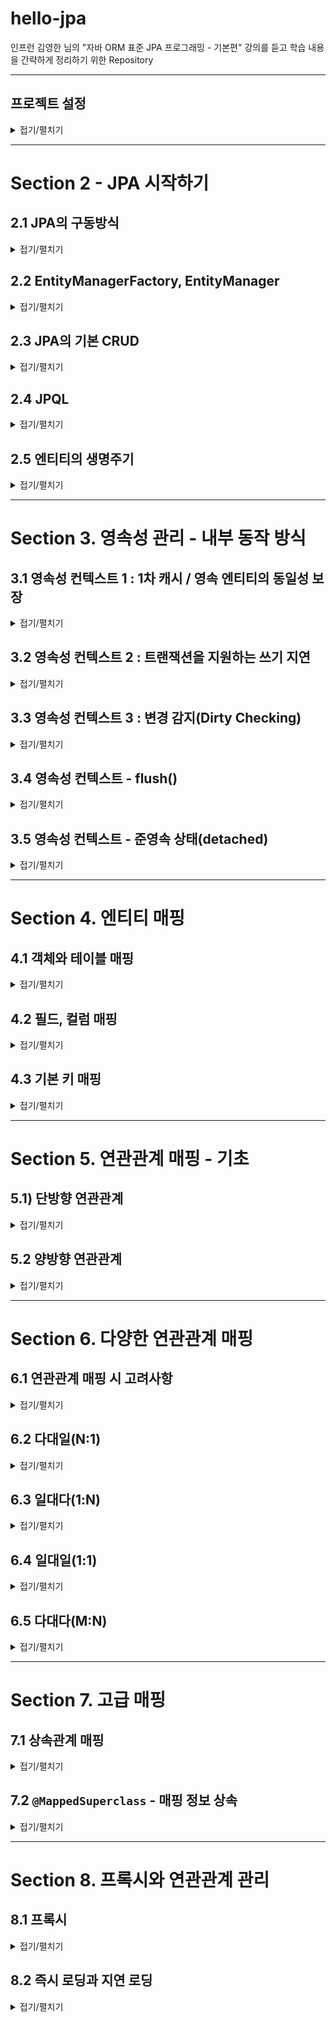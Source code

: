 
# hello-jpa

인프런 김영한 님의 "자바 ORM 표준 JPA 프로그래밍 - 기본편" 강의를 듣고 학습 내용을 간략하게 정리하기 위한 Repository

---

## 프로젝트 설정

<details>
<summary>접기/펼치기</summary>
<div markdown="1">

- java : 11
- 빌드 : Maven
- 의존 라이브러리(`pom.xml`)
  - `com.h2database:1.4.200` : H2 데이터베이스
  - `org.hibernate:hibernate-entitymanager` : 하이버네이트 엔티티 매니저
  - `javax.xml.bind:javaxb-api` : java 11 이상 의존성 추가 해야함.

</div>
</details>

---

# Section 2 - JPA 시작하기

## 2.1 JPA의 구동방식

<details>
<summary>접기/펼치기</summary>
<div markdown="1">

1. 설정정보 조회
   - `META.INF/persistence.xml`에서 Persistence 조회

2. 설정정보 기반 EntityManagerFactory 생성
   - 설정에 등록된 Persistence name 기반으로 EMF를 생성

3. 요청이 들어오고 나갈 때마다, EntityManager를 생성 후 버리기
   - enf.createEntityManger();

</div>
</details>

## 2.2 EntityManagerFactory, EntityManager

<details>
<summary>접기/펼치기</summary>
<div markdown="1">

```java
EntityManagerFactory emf = Persistence.createEntityManagerFactory("hello");

EntityManager em = emf.createEntityManager(); // 엔티티 매니저 생성
EntityTransaction tx = em.getTransaction(); // 트랜잭션 생성
tx.begin(); // 트랜잭션 시작 선언

try {
    //... 작업
    tx.commit(); // 커밋
} catch(Exception e) {
    tx.rollback();
} finally {
    em.close(); // 트랜잭션이 종료되면 EntityManager를 반환해야한다.
}

emf.close(); // 어플리케이션이 종료되기 전에 EntityManagerFactory를 반환
```
- EntityManagerFactory : 어플리케이션에서 DB당 한 개 생성
  - `persistence.xml`에서 지정해준 persistence-unit의 name을 인자로 생성하면 됨
  - 어플리케이션 구동 후 하나만 생성해서, 애플리케이션 전체에서 공유한다.

- EntityManager : 요청이 들어올 때마다 생성, 요청이 종료되면 버리면 됨
  - 여러 스레드가 공유해선 안 된다.

- EntityTransaction : 트랜잭션
  - JPA의 모든 데이터 변경은 트랜잭션 안에서 이루어져야한다.

</div>
</details>

## 2.3 JPA의 기본 CRUD

<details>
<summary>접기/펼치기</summary>
<div markdown="1">


기본적인 CRUD에 관한 메서드를 제공하는데, 데이터 변경은 트랜잭션 안에서 이루어져야한다.

- 등록 : `em.persist(...)`
- 기본키로 단건 조회 : `em.find(클래스, 기본키)
- 삭제 : `em.remove(...)`
- 수정 : `findMember.setName(...)`
  - 트랜잭션 안에서, 데이터 변경이 일어날 경우 commit 직전에 jpa가 변경 쿼리를 날려준다.

</div>
</details>

## 2.4 JPQL

<details>
<summary>접기/펼치기</summary>
<div markdown="1">

```java
em.createQuery("SELECT m from Member as m").getResultList();
```
- JPA는 엔티티 객체 중심 개발.
- 검색 시 테이블이 아닌 엔티티 대상으로 검색.
- 검색 시 모든 DB 데이터를 가져와서 맵핑하여 객체를 생성하고, 필터링하기엔 비용이 너무 크다.
- 필요한 데이터만 DB에서 가져오려면 결국 검색조건이 포함된 SQL을 작성해야함.
- JPA는 SQL을 추상화한 JPQL이라는 객체지향 쿼리언어를 제공함. JPQL을 통해 엔티티 중심의 쿼리를 작성하고, JPA가 각 DBMS별 방언에 맞게 쿼리를 작성하여 날려줌

</div>
</details>

## 2.5 엔티티의 생명주기

<details>
<summary>접기/펼치기</summary>
<div markdown="1">

![EntityLifeCycle.png](img/EntityLifeCycle.png)

- 비영속 : 영속성 컨텍스트와 무관하게 새로운 상태
  - 예> new Member();

- 영속 : 영속성 컨텍스트에 관리되는 상태
  - em.persist(member);

- 준영속 : 영속성 컨텍스트의 관리에서 벗어난 상태
  - em.detach(member);

- 삭제 : 엔티티를 영속성 컨텍스트, DB에서 삭제
  - em.remove()
  
### 엔티티의 생명주기 - 실험
```java
// 비영속
Member member = new Member(); // new (비영속)
member.setId(102L);
member.setName("helloJPA");

// 영속
System.out.println("=== BEFORE ===");
em.persist(member); // 영속(managed)
System.out.println("=== AFTER ===");

// 제거
em.remove(member);
tx.commit();
```
- 객체 생성
- 객체를 persist
  - persist 전, 후에 sout문을 두어, 언제 쿼리가 실행되는지 확인하기
- 객체를 remove

### 엔티티의 생명주기 - 결과

```
=== BEFORE ===
=== AFTER ===
Hibernate: 
    /* insert hellojpa.Member
        */ insert 
        into
            Member
            (name, id) 
        values
            (?, ?)
Hibernate: 
    /* delete hellojpa.Member */ delete 
        from
            Member 
        where
            id=?
```
- before, after 이후 쿼리가 연이어 나감.
- persist는 실제로 저장하는 것이 아니며, 영속성 컨텍스트가 중간에서 어떤 역할을 수행함을 알 수 있다.

</div>
</details>

---

# Section 3. 영속성 관리 - 내부 동작 방식

## 3.1 영속성 컨텍스트 1 : 1차 캐시 / 영속 엔티티의 동일성 보장

<details>
<summary>접기/펼치기</summary>
<div markdown="1">

### 1차 캐시, 영속 엔티티의 동일성 보장

- 영속성 컨텍스트는 엔티티를 1차 캐시에 우선적으로 저장한다.
- key로 id, value로 엔티티를 저장함.
- 객체를 찾아올 때 1차 캐시에서 우선적으로 조회하고 존재하면 쿼리를 날려서 찾아오지 않고 바로 1차캐시에서 가져온다.
- 같은 캐시에서 찾아오므로 같은 영속성 컨텍스트의 동일 트랜잭션에서 관리되는 객체는 동일성(주솟값 같음)을 보장함

### 영속성 컨텍스트 1 - 실험
```java
Member member1 = em.find(Member.class, 101L);
Member member2 = em.find(Member.class, 101L);
System.out.println("member1 == member2 ? : " + (member1 ==member2));
tx.commit();
```
- 동일한 id로 EM을 통해 찾아오기 요청

### 영속성 컨텍스트 1 - 결과
```
Hibernate: 
    select
        member0_.id as id1_0_0_,
        member0_.name as name2_0_0_ 
    from
        Member member0_ 
    where
        member0_.id=?
member1 == member2 ? : true
```
- 실제로 select 쿼리가 날려지는 것은 단 한번
- 1차 캐시에 저장된 동일 객체를 찾아옴.
- 같은 캐싱된 객체를 찾아오므로 동일성이 보장된다.

</div>
</details>

## 3.2 영속성 컨텍스트 2 : 트랜잭션을 지원하는 쓰기 지연

<details>
<summary>접기/펼치기</summary>
<div markdown="1">

### 트랜잭션을 지원하는 쓰기 지연
- `persist` : 영속성 컨텍스트의 1차 캐시에 저장 + 쓰기 지연 SQL 저장소에 쿼리를 저장함 
- tx.commit() -> flush(쿼리 날아감), commit(실제 반영)이 일어나며 실제로 DB에 반영됨
- 이를 활용하여, 대량의 쿼리를 날리는 것을 커밋 직전까지 지연시키고 모아서 처리(배치 처리) 가능.
  - 배치사이즈 조절 : `<property name="hibernate.jdbc.batch_size" value="..."/>`



### 트랜잭션을 지원하는 쓰기 지연 : 실험
```java
            Member member1 = new Member(150L, "A");
            Member member2 = new Member(160L, "B");

            em.persist(member1);
            em.persist(member2);
            System.out.println("=======================================");
            
            tx.commit();
```
- 객체 생성 후 persist
- sout문으로 구분선을 그어줌.
- commit
### 트랜잭션을 지원하는 쓰기 지연 : 실험결과
```
=======================================
Hibernate: 
    /* insert hellojpa.Member
        */ insert 
        into
            Member
            (name, id) 
        values
            (?, ?)
Hibernate: 
    /* insert hellojpa.Member
        */ insert 
        into
            Member
            (name, id) 
        values
            (?, ?)
```
- 실제 실행 시 구분선이 먼저 뜨고 쿼리가 날아감
- commit 이후 실제 쿼리가 날아감을 알 수 있음

</div>
</details>

## 3.3 영속성 컨텍스트 3 : 변경 감지(Dirty Checking)

<details>
<summary>접기/펼치기</summary>
<div markdown="1">

### 변경 감지(Dirty Checking)
0. 스냅샷
   - JPA는 영속성 컨텍스트에 보관할 때, 최초 상태를 1차 캐시에 복사해서 저장함.

1. 트랜잭션 커밋 직전 `flush()` 호출
   - 트랜잭션을 커밋하면 엔티티 매니저 내부에서 먼저 `flush()`가 호출됨
      - 엔티티와 1차 캐시의 스냅샷을 비교하여 변경된 엔티티를 찾는다. 
      - 변경된 엔티티가 있으면 수정/삭제 쿼리를 생성 -> 쓰기지연 SQL 저장소에 보냄
        - 변경 : 스냅샷과 비교하여 변경점을 확인하고, update 쿼리를 생성
        - 삭제 : `em.remove(...)` -> delete 쿼리 생성
   - DB에 쿼리가 날아감

2. commit : 데이터베이스 트랜잭션을 실제 커밋(실제 반영)

### 변경 감지(Dirty Checking) - 실험
```java
Member member = em.find(Member.class, 150L);
member.setName("ZZZZZ");
System.out.println("=======================================");
tx.commit();
```
- DB에서 멤버를 찾아와서 1차 캐시에 가져옴
- setName을 호출하여 값을 변경한다.
- 커밋한다.
### 변경 감지(Dirty Checking) - 결과
```
Hibernate: 
    select
        member0_.id as id1_0_0_,
        member0_.name as name2_0_0_ 
    from
        Member member0_ 
    where
        member0_.id=?
=======================================
Hibernate: 
    /* update
        hellojpa.Member */ update
            Member 
        set
            name=? 
        where
            id=?
```
- 트랜잭션을 커밋하면 스냅샷과 비교하여 엔티티 변경을 감지하고 update 쿼리를 작성하여 날림

</div>
</details>

## 3.4 영속성 컨텍스트 - flush()

<details>
<summary>접기/펼치기</summary>
<div markdown="1">

1. 플러시
   - 영속성 컨텍스트의 변경 내역이 실제 DB에 반영(동기화)

2. 플러시 방법
   - em.flush() : 직접 호출하여 강제로 동기화
   - 트랜잭션 커밋 : 트랜잭션 커밋 직전에 자동으로 호출됨
   - JPQL 쿼리 실행 : 쿼리 실행 직전 플러시 자동 호출

3. 플러시 모드 옵션
   - `em.setFulshMode(...)` : 거의 잘 안 씀. 웬만해선 디폴트값 쓰자.
     - FlushModeType.AUTO : 디폴트(커밋, 쿼리 실행 시 플러시)
     - FlushModeType.COMMIT : 커밋할 때만 플러시 (JPQL 실행시 flush 안 함)

```java
Member member = new Member(202L, "member202");
em.persist(member);
em.flush();
System.out.println("=======================================");
tx.commit();
```
```
Hibernate: 
    /* insert hellojpa.Member
        */ insert 
        into
            Member
            (name, id) 
        values
            (?, ?)
=======================================
```
- 커밋 직전에 쿼리가 날아가야하는데 flush를 강제 호출한 시점에 쿼리가 날아가서 반영됨

</div>
</details>

## 3.5 영속성 컨텍스트 - 준영속 상태(detached)

<details>
<summary>접기/펼치기</summary>
<div markdown="1">

- 영속 상태의 엔티티가, 영속성 컨텍스트에서 분리된 상태
- 영속성 컨텍스트가 제공하는 기능을 사용하지 못 함. (DirtyChecking, ...)
- 준영속 상태로 만드는 방법
  - `em.detach(...)` : 특정 엔티티를 준영속 상태로 전환 
  - `em.clear()` : 영속성 컨텍스트를 완전히 초기화
  - `em.close()` : 영속성 컨텍스트 종료

```java
Member member = em.find(Member.class, 150L);
member.setName("AAAAAA");

em.detach(member); // 영속성 컨텍스트에서 떼어냄.
em.flush();
System.out.println("=======================================");
tx.commit();
```
- find(...) 호출 -> 영속성 컨텍스트에 존재하지 않음 -> DB에서 찾아옴
- member.setName(...) : 찾아온 엔티티의 상태를 변경
- `em.detach(member)` : member을 영속성 컨텍스트의 관리대상에서 제외함
```
Hibernate: 
    select
        member0_.id as id1_0_0_,
        member0_.name as name2_0_0_ 
    from
        Member member0_ 
    where
        member0_.id=?
=======================================
```
- DB에서 엔티티를 찾아오고, 내부 프로퍼티를 변경했음.
- 하지만 detach로 인해 영속성 컨텍스트의 관리대상에서 제외되어 update가 되지 않음

</div>
</details>

---

# Section 4. 엔티티 매핑

## 4.1 객체와 테이블 매핑

<details>
<summary>접기/펼치기</summary>
<div markdown="1">

### @Entity
- 데이터베이스의 테이블과 매핑할 클래스
- name 값을 통해 JPA 내부적으로 사용할 이름을 지정할 수도 있긴한데 사용하지 않는걸 권장
- 기본생성자가 필수적(public, protected)
- 저장 필드에 final 기입 불가
- final, enum, interface, inner 클래스 사용 불가

### @Table

- 주로 엔티티와 매핑할 테이블 이름 지정(생략 시 엔티티 이름을 테이블 이름으로 사용)
- name, catalog, schema, uniqueConstraints
    - name : 매핑 테이블 이름
    - uniqueConstraints : DDL 생성 시 제약 조건

</div>
</details>

## 4.2 필드, 컬럼 매핑

<details>
<summary>접기/펼치기</summary>
<div markdown="1">

1. `@Column` : 객체의 필드를 Column에 맵핑

2. `@Enumerated` : enum을 매핑할 때 사용
   - 주의 : 지정하지 않을 경우 value가 EnumType.ORDINAL로 지정되어버리는데 나중에 enum 변경으로 ordinal이 변경될 경우 매우 위험해진다. **반드시 EnumType.STRING을 쓰자.**

3. `@Temporal` : 날짜, 시간 맵핑에 사용하는데, java 1.8 이후 추가된 LocalDate, LocalTime, LocalDateTime을 사용하면 사용할 필요가 없다.

4. `@Lob` : Large Object
   - CLOB : `VARCHAR`로도 다루기 힘든 긴 문자열을 처리할 때
     - String, char[], java.sql.CLOB
   - BLOB : CLOB이 아닌 모든 LOB
     - byte[], java.sql.BLOB

5. `@Transient` : DB에 매핑하지 않음(주로 임시적으로 사용하고 싶은 필드)
   
6. `@Access` : 엔티티의 프로퍼티에 JPA가 접근하는 방식 결정
   - `AccessType.FIELD` : 필드에 직접 접근. 접근제어자가 private여도 접근할 수 있음.
   - `AccessType.PROPERTY` : getter를 통해 접근
   - 지정하지 않을 경우 `@Id`의 위치를 기준으로 접근방식이 설정됨

</div>
</details>

## 4.3 기본 키 매핑

<details>
<summary>접기/펼치기</summary>
<div markdown="1">

### 4.3.1) 기본키 매핑 어노테이션
- `@Id` : 기본키 지정
- `@GeneratedValue` : 달아주면 DB가 자동으로 생성. 안 달면 수동 Id 지정해야함.

### 4.3.2) 기본키 매핑 방법
- 직접할당 : `@Id`만 사용
- 자동생성 : `@GeneratedValue`
  - 전략 : strategy
    - `GenerateType.AUTO`
    - `GenerateType.IDENTITY`
    - `GenerateType.SEQUENCE` 
    - `GenerateType.TABLE`

### 4.3.3) AUTO 전략
- 기본값. 데이터베이스 방언에 따라 DB 방언에 따라, 자동으로 지정된다.
  - `oracle` : sequence
  - ...

### 4.3.4) IDENTITY 전략 : DB에 위임
```java
Member member = new Member();
member.setUsername("C");

System.out.println("===================================");
em.persist(member);
System.out.println("==================================");

tx.commit();
```
```
===================================
Hibernate: 
    /* insert hellojpa.Member
        */ insert 
        into
            Member
            (id, name) 
        values
            (null, ?)
==================================
```
- 기본키 생성을 DB에 위임.
- MySQL, PostgreSQL, SQL Server, DB2 등에서 사용.
  - 예) MySQL의 AUTO_INCREMENT
- 보통 JPA는 트랜잭션 커밋 시점에, INSERT SQL을 실행한다. 하지만 IDENTITY 전략은 em.persist() 시점에 즉시 INSERT SQL을 실행하고 DB에서 식별자를 조회한다.
  - 엔티티가 영속상태가 되려면 식별자가 반드시 필요한데, IDENTITY 전략은 엔티티를 DB에 저장해야 식별자를 구할 수 있기 때문
- 벌크 INSERT에는 불리 (매 INSERT마다 DB와 통신해야함)

### 4.3.5) SEQUENCE 전략 
- 유일한 값을 순서대로 생성하는 특별한 오브젝트를 사용
- Oracle, PostgreSQL, DB2, H2에서 사용 가능(MySQL은 Sequence기능이 별도로 존재하지 않음)
- `@SequenceGenerator` : id 식별자값을 할당하는 시퀀스 생성기
  - `name` : sequenceGenerator의 이름이 값을 `@GeneratedValue`의 generator 속성에 넣어줘야함.
  - `sequenceName` : 매핑할 데이터베이스 Sequence 이름(실제 DB의 Sequence명을 매핑해야함)
  - `initialValue` : 시퀀스 DDL 생성시에만 사용하는 옵션. 처음 DDL 생성시 처음 시작하는 수를 지정
  - `allocationSize` : 시퀀스 한번 호출에 증가하는 숫자. (기본값 50)
    - 설정한 값만큼 한번에 시퀀스 값을 증가
    - 이 값만큼 메모리에서 식별자를 할당
    - 50을 넘어 51이 되면 시퀀스 값을 100으로 증가시키고 51~100까지 메모리에서 식별자 할당
  - `catalog`, `schema` : 데이터베이스 catalog, schema 이름 

### 4.3.6) TABLE 전략
- 키 생성 전용 테이블을 하나 마 들어서 데이터베이스 시퀀스를 흉내내는 전략
  - 장점 : 모든 DB에 적용 가능
  - 단점 : 성능
    - 값을 조회하면서 SELECT 쿼리를 사용하고, 다음 값으로 증가시키기 위해 update 쿼리를 또 날려야함.
    - SEQUENCE 전략에 비했을 때 DB와 한번 더 통신함.
- `@TableGenerator`
  - `name` : 식별자 생성기 이름
  - `table` : 키 생성 테이블명
  - `pkColumnName` : 시퀀스 칼럼명
  - `valueColumnNa` : 시퀀스 값 칼럼명
  - `pkColumnValue` : 키로 사용할 이름
  - `initialValue` : 초기값, 마지막으로 생성된 값이 기준 (기본값 0)
  - `allocationSize` : 시퀀스 한번 호출에 증가하는 수. (기본값 50)
  - `catalog` : 데이터베이스 catalog, schema 이름
  - `uniqueConstraints` : 유니크 제약 조건을 지정

### 4.3.7) 권장 식별자 전략
- 기본 키 제약조건 : not null, 유일, **변하면 안 된다.**
- 보통 위의 제약조건을 만족하는 자연키는 찾기 매우 힘듬. 대리키(대체키)를 사용하는 것이 좋다.
  - 자연키(Natural Key) : 비즈니스 모델에서 자연스레 나오는 속성으로 기본키를 정함 (회원로그인 아이디 등)
  - 대리키(Surrogate key, 인조키) : 인공적이거나 합성적인 키. MySQL의 AutoIncrement 등으로 자동적으로 생성된 키가 이에 해당.
- 비즈니스 로직에 깊게 얽혀있는 키는 미래에 변경 가능성이 있을 수 있다. 기본키로 사용하지 적절하지 않음.
  - 예) 주민등록번호, 회원 로그인 아이디, ...
- 권장
  - AutoIncrement / Sequence Object
  - UUID
  - 키 생성전략
     
</div>
</details>

---

# Section 5. 연관관계 매핑 - 기초

## 5.1) 단방향 연관관계

<details>
<summary>접기/펼치기</summary>
<div markdown="1">

### 5.1.1) 테이블 중심 객체설계의 문제점
객체를 테이블에 맞추어 데이터 중심으로 모델링하면 협력 관계를 만들 수 없다.
- 테이블 : 외래키를 조인을 사용해서 연관된 테이블을 찾는다.
- 객체 : 참조를 사용해서 연관된 객체를 찾는다.

### 5.1.2) 단방향 연관관계
```java
    @ManyToOne
    @JoinColumn(name = "team_id")
    private Team team;
```
- `@ManyToOne` : 다대일 관계라는 매핑정보.
  - (참고) : 일대다(OneToMany), 일대일(OneToOne) 관계도 존재
- `@JoinColumn`: 외래키 맵핑할 때 사용.
  - name : 매핑할 외래키

</div>
</details>

## 5.2 양방향 연관관계

<details>
<summary>접기/펼치기</summary>
<div markdown="1">

### 5.2.1) 어노테이션
```java
    // Team 엔티티
    @OneToMany(mappedBy = "team")
    private List<Member> members = new ArrayList<>();
```
- `@OneToMany` : 일대다 관계라는 매핑정보
  - `mappedBy` : 반대쪽 매핑의 필드명 지정.
    - 예) (Member 엔티티의 team 필드)
- 컬렉션은 필드에서 초기화

### 5.2.2) 연관관계의 주인
- 두 연관관계 중 하나를 연관관계의 주인으로 설정해야함.
  - 테이블 기준, 외래키는 한 곳에서 관리하고 양방향 참조가 가능.
  - 객체는 양쪽에서 두개의 참조가 존재. 어느 쪽의 변경이 실제 DB에 반영되는지를 정함
- 외래키가 있는 곳을 연관관계의 주인으로 한다.
  - 반대편은 읽기만 가능하고, 외래키를 변경하지 못 함.

### 5.2.3) 양방향 연관관계 - 주의
```java
      Team team = new Team();
            team.setName("TeamA");
            em.persist(team);

            Member member = new Member();
            member.setName("member1");
            member.setTeam(team);
            em.persist(member);

//            em.flush();
//            em.clear();


            Member findMember = em.find(Member.class, member.getId());
            List<Member> members = findMember.getTeam().getMembers(); //  // 1차 캐시에 보관된 team이 찾아짐
            System.out.println("=============================");
            for (Member m : members) {
                System.out.println("m = "+m.getName()); // 하지만 team 입장에서 멤버를 찾아보면 멤버가 없음.
            }
            System.out.println("=============================");
            tx.commit();
```
- 연관관계의 주인에 값을 입력해야 실제 쿼리가 날려질 때 반영됨.
  - 가짜 매핑(주인의 반대편)에서만 연관관계를 설정하면 반영되지 않는다.
```java
    public void changeTeam(Team team) {
        this.team = team;
        team.getMembers().add(this);
        }
```
- 객체지향적 설계를 고려했을 때는(코드 상의 완결성 관점에서) 자바 코드에서 양쪽 다 값을 입력하는게 맞다.
  - 연관관계 편의 메서드를 활용하자. (1 또는 다 어느 한 쪽에 두기)
- 양방향 매핑 시 무한 루프 주의
  - `toString` -> 무한 루프
  - 엔티티를 그대로 JSON으로 넘겨버릴 때 : Controller 단에서 반환할 때는 DTO를 거쳐서 반환하도록 하자.

### 5.2.4) 양방향 연관관계 - 정리
- 단방향 매핑만으로 이미 연관관계 매핑은 완료됨.
  - DB에 반영되는 것은 외래키를 통한 단방향 매핑관계 뿐이다.
  - 양방향 매핑은 실무에서, 실제로 무한루프와 같은 위험요소를 발생시킬 가능성이 존재.
  - 정말 필요한게 아닌 이상 가급적 단방향 설계를 하는 것이 맞다.
- 양방향 매핑은 반대 방향으로 조회 기능이 추가된 것 뿐
- 하지만 JPQL에서 역방향 탐색을 할 일이 많음...
- 단방향 매핑을 잘 하고, 양방향은 필요할 때 추가해도 됨. (테이블에 영향을 주지는 않는다.)

</div>
</details>

---

# Section 6. 다양한 연관관계 매핑

## 6.1 연관관계 매핑 시 고려사항

<details>
<summary>접기/펼치기</summary>
<div markdown="1">

### 6.1.1) 다중성
- 다대일 : `@ManyToOne`
- 일대다 : `@OneToMany`
- 일대일 : `@OneToOne`
- 다대다 : `@ManyToMany`

### 6.1.2) 단방향, 양방향
- 테이블
  - 한쪽에 외래키를 걸어두고 외래 키 하나로 양쪽 조인 가능
  - 방향이라는 개념이 없음.
- 객체
  - 참조용 필드가 있는 쪽으로만 참조 가능
  - 한쪽만 참조하면 단방향
  - 양쪽이 서로 참조하면 양방향

### 6.1.3) 연관관계의 주인
- 테이블은 외래 키 하나로 두 테이블이 연관관계를 맺음
- 객체 양방향 관계는 A->B, B->A처럼 참조가 2곳
- 객체 양방향 관계는 참조가 2곳에 있음. 둘 중 외래키 관리할 곳을 지정해야함
- 연관관계의 주인 : 외래키를 관리하는 참조
- 주인의 반대편 : 외래키에 영향을 주지 않음. 단순 조회만 가능

</div>
</details>

## 6.2 다대일(N:1)

<details>
<summary>접기/펼치기</summary>
<div markdown="1">

### 6.2.1) 다대일 - 단방향 연관관계
- `@ManyToOne`으로 매핑
- 가장 많이 사용하는 연관관계
- 다대일의 반대는 일대다

### 6.2.2) 다대일 - 양방향 연관관계
- 외래키가 있는 곳이 연관관계의 주인
  - 반대쪽에서는 `@OneToMany(mappedBy= "...")`으로 매핑. 이는 읽기 전용
- 양쪽을 서로 참조하도록 개발

</div>
</details>

## 6.3 일대다(1:N)

<details>
<summary>접기/펼치기</summary>
<div markdown="1">

### 6.3.1) 일대다 - 단방향 매핑
```java
@OneToMany
@JoinColumn(name = "team_id")
private List<Member> members = new ArrayList<>();
```
- DB : 외래키를 다쪽에서 관리하는건 같음.
- '일'쪽을 연관관계의 주인으로 할 때는 `@JoinColumn`을 사용
- 컬렉션의 요소가 변경될 경우, UPDATE 쿼리가 날아감
- JoinColumn을 두지 않을 경우 조인테이블(중간에 테이블을 하나 추가함) 방식 사용

### 6.3.2) 일대다 - 양방향 연관관계
```java
@ManyToOne
@JoinColumn(name = "team_id", insertable = false, updatable = false)
private Team team;
```
- '다'쪽에 `@JoinColumn`을 둠
- 읽기전용으로 설정 (`insertable=false`,`updateable = false`)

### 6.3.3) 일대다 - 단점
- 엔티티가 관리하는 외래키가 다른 테이블에 있음.
- 연관관계를 위해 추가로 UPDATE 쿼리 실행
- 양방향을 쓰려거든 차라리 다대일 양방향을 사용하는 것 낫다.

</div>
</details>

## 6.4 일대일(1:1)

<details>
<summary>접기/펼치기</summary>
<div markdown="1">

### 6.4.1) 일대일 개요
- 일대일 관계는 반대방향도 일대일
- 주 테이블 또는 대상 테이블 중에서 외래 키를 선택 가능
  - 주 테이블에 외래키 (김영한님 추천)
  - 대상 테이블에 외래키
- 외래키쪽에 데이터베이스 유니크 제약조건 주가 (FK, UNI)

### 6.4.2) 일대일 - 주 테이블에 외래키 단방향
- 다대일(`@ManyToOne`) 단방향 매핑과 유사함

### 6.4.3) 일대일 - 주 테이블에 외래키 양방향
- 반대쪽애 `@OneToOne(mappedBy = "반대족 필드명")`

### 6.4.4) 일대일 - 대상 테이블에 외래키를 두고 단방향
- 대상 테이블에서 외래키, 유니크 제약조건을 붙여도 JPA에서는 이를 매핑할 수단이 없다.

### 6.4.5) 일대일 - 대상 테이블에 외래키를 두고 양방향
- 대상 엔티티를 연관관계의 주인으로 둠
- 주 엔티티쪽에서는 대상 엔티티를 mappedBy로 맵핑(읽기전용)
- 사실상 일대일 주 테이블에 외래키 양방향과 매핑 방법은 같다.

### 6.4.6) 일대일 정리
1. 주 테이블에 외래키
   - 주 객체가 대상 객체의 참조를 가지는 것처럼, 주 테이블에 외애키를 두고 대상 테이블 조회
   - 객체 지향 개발자 선호
   - JPA 매핑 편리
   - 장점 : 주 테이블만 조회해도 대상 테이블에 데이터가 있는 지 확인 가능
   - 단점 : 값이 없으면 외래키에 null 허용

2. 대상 테이블에 외래키
   - 대상 테이블에 외래키가 존재함.
   - 전통적인 데이터베이스 개발자(DBA)가 선호
   - 장점 : 주 테이블과 대상 테이블을 일대일에서 일대다로 변경할 때 테이블 구조 유지
     - 대상 테이블을 변경하고, 주 테이블에서는 mappedBy로 가져오기만 하면 됨.
   - 단점 : 프록시 기능의 한계로 지연로딩(LazyLoading)으로 설정해도 항상 즉시 로딩됨.
     - 엔티티 생성 시 대상 테이블에 대상이 있는지 여부를 확인하기 때문에 항상 즉시 로딩이 강제됨... 

</div>
</details>

## 6.5 다대다(M:N)

<details>
<summary>접기/펼치기</summary>
<div markdown="1">

### 6.5.1) 다대다 - 개요
1. 데이터베이스 관점
   - 관계형 데이터베이스는 정규화된 테이블 2개로 다대다 관계를 표현할 수 없음
   - 연결 테이블을 추가, 일대다-다대일 관계로 풀어써야함.

2. 객체 관점
   - 컬렉션을 사용해서 객체 2개로 다대다 관계를 표현 가능
   - `@ManyToMany`, `@JoinTable`로 연결 테이블을 지정
   - 다대다 매핑은 단방향, 양방향 모두 가능

### 6.5.2) 다대다 - 한계
- 편리해보이지만 실무에서 사용하지 않음
- 연결 테이블이 단순히 연결만 하고 끝나지 않는다...
  - 세부적으로 attribute가 더 추가될 수 있음 (주문 시간, 수량 등 부가적인 데이터)

### 6.5.3) 다대다 - 한계의 극복
- 연결 테이블용 엔티티 추가(연결 테이블을 엔티티로 승격)
- `@ManyToMany` -> 단방향 - `@ManyToOne` / 양방향 - `@OneToMany`로 풀어냄.
- 중간 엔티티에는 별도의 PK(비즈니스 로직상으로 아무런 의미 없는 데이터베이스 생성값)을 사용

</div>
</details>

---

# Section 7. 고급 매핑

## 7.1 상속관계 매핑

<details>
<summary>접기/펼치기</summary>
<div markdown="1">

### 7.1.1) 상속관계를 매핑하는 방법들
- 상속관계 매핑 : 객체의 상속 구조 - DB의 서브타입 관계를 매핑
  - 관계형 데이터 베이스 : 상속관계 없다. 슈퍼타입 - 서브타입 관계라는 모델링 기법이 객체 상속과 유사
  - 객체 : 상속관계 있다.
- 슈퍼타입 - 서브타입의 논리 모델을 실제 물리 모델로 구현하는 방법
  - 조인 전략 : 추상클래스, 구현 클래스 각각 테이블로 분리, 변환
  - 단일테이블 전략 : 한 테이블에 모두 때려박기
  - 구현클래스마다 테이블 전략 : 서브타입 테이블로 변환

### 7.1.2) 어노테이션
- `@Inheritance(strategy=InheritanceType.XXX)`
  - JOINED : 조인전략
  - SINGLE_TABLE : 단일테이블 전략(JPA에서 디폴트로 사용하는 전략)
  - TABLE_PER_CLASS : 구현 클래스마다 테이블 전략
- `@DiscriminatorColumn(name="DTYPE")`
  - 상위클래스에 사용
  - 구체클래스들의 타입을 구분하는데 사용. 디폴트 네임은 "DTYPE"이다.
- `@DiscriminatorValue(value = "...")`
  - DTYPE의 구분에 사용될 이름 결정
  - 디폴트 : 클래스명

### 7.1.3) 조인전략
- 특징
  - 상위 클래스, 하위 클래스 테이블을 모두 생성
  - INSERT 시 두 테이블에 쿼리를 날림
  - 하위 클래스 테이블에서는 상위클래스 테이블의 PK를 그대로 가져다가 PK, FK로 사용한다.
- 장점
  - 테이블 정규화 : 불필요한 필드가 줄어듬
  - 외래키 참조 무결성 제약조건 활용 가능
  - 저장공간 효율화
- 단점
  - 조회 시 조인을 많이 사용. 성능이 저하됨. (단일 테이블과 비교시 테이블이 복잡해지는 단점)
  - 조회 쿼리가 복잡해짐
  - 데이터 저장시 INSERT 쿼리를 두번 호출

### 7.1.4) 단일테이블 전략
- 특징
  - 추상클래스, 모든 구체 클래스의 프로퍼티를 한 테이블에 싹 때려박음
  - 구체클래스를 구분하기 위해 구분 필드인 `DTYPE`를 필수로 둠
- 장점
  - 조인이 필요 없으므로 일반적으로 조회 성능이 빠름
  - 조회 쿼리가 단순함(한 테이블에서 찾기만 하면 됨)
- 단점
  - 자식 엔티티가 매핑한 칼럼은 모두 null 허용(데이터 무결성 관점에서 위험하다.)
  - 단일 테이블에 모든 것을 저장하므로, 테이블이 커질 수 있음.
    - 상황에 따라서, 조회 성능이 오히려 조인 전략보다 느려질 수 있음.

### 7.1.5) 구현 클래스마다 테이블 전략
- 특징
  - 상위 클래스에 대응하는 테이블을 생성하지 않음.
  - 구체 클래스마다 테이블을 다 따로 만듬.
  - DTYPE(`@DiscriminatorColumn(name="DTYPE")`으로 지정)을 쓰지 않음
- 장점
  - 서브 타입을 명확하게 구분해서 처리할 때 효과적
  - not null 제약조건 사용 가능 -> 무결성 유지 차원에서 유리
- 단점
  - 여러 자식 테이블을 함께 조회할 대 성능이 느림(UNION SQL 필요)
    - 모든 구현 테이블을 싹다 조회함...
  - 자식 테이블을 통합해서 쿼리하기 어려움...
  - 테이블이 추가될 때마다 비즈니스 로직을 다시 짜야하는 경우가 생김.
    - 예) 정산 코드를 짤 때 추가된 테이블을 고려해서 다시 짜야함...
- **DBA, ORM 전문가 양쪽 다 추천하지 않는 전략. 쓰지마!!!**

### 7.1.6) 결론
- 조인 전략, 단일테이블 전략 양쪽 간의 이점, 단점 양쪽을 고려해서 상황에 맞게 DBA와 협의 후 결정
- 구현클래스마다 테이블 전략은 웬만해선 쓰지말자...

</div>
</details>

## 7.2 `@MappedSuperclass` - 매핑 정보 상속
<details>
<summary>접기/펼치기</summary>
<div markdown="1">

- 엔티티가 아님. 테이블과 매핑하는 용도의 클래스가 아님.
- 상속관계를 매핑하는 것이 아님.
- 여러 entity들에게 공통의 속성을 가지게 하고 싶을 때 사용
  - 자손 클래스들에는 매핑 정보만 제공함.
  - 상위 클래스의 테이블은 생성되지 않음
- 조회 불가. em.find(BaseEntity) 불가
- 직접 생성해서 사용할 일이 없으므로 추상 클래스 권장

### `@MappedSuperclass`
```java
@MappedSuperclass
public class BaseEntity {

    private String createdBy;
    private LocalDateTime createdDate;
    private String lastModifiedBy;
    private LocalDateTime lastModifiedDate;
```
- 테이블과 관계 없고, 단순히 엔티티가 공통적으로 사용하는 맵핑정보를 모으는 역할
- 주로 등록일, 수정일, 등록자, 수정자 같은 전체 엔티티에서 공통으로 적용하는 정보를 모을 때 사용
- 참고 : `@Entity` 클래스는 엔티티나 `@MappedSuperclass`로 지정한 클래스만 상속 가능

</div>
</details>

---

# Section 8. 프록시와 연관관계 관리

## 8.1 프록시

<details>
<summary>접기/펼치기</summary>
<div markdown="1">

### 8.1.1 프록시 기초
- em.find()
  - DB에서 실제 entity 객체 조회
- em.getReference()
  - 데이터베이스 조회를 미루는 프록시(가짜) 객체 생성
  - 초기화 시점에 영속성 컨텍스트를 통해 DB에서 진짜 엔티티 객체를 가져오고 그 참조를 가짐

### 8.1.2 프록시의 특징
```
refMember.class = class hellojpa.domain.Member$HibernateProxy$8zLDrlOX
```
- 실제 클래스를 상속받아서 만들어짐 
  - 하이버네이트가, 여러 프록시라이브러리를 사용하여 만들어내는 객체
- 실제 클래스와 겉 모양이 같다.
- 사용하는 입장에서는 진짜 객체인지, 프록시 객체인지 구분하지 않고 사용하면 된다. (이론상으로는. 실제로는 몇 가지 주의할 것이 있음)
- 프록시 객체는 실제 객체의 참조(target)를 보관
- 프록시 객체의 메서드를 호출하면, 프록시는 내부의 참조(target)의 실제 메서드를 호출
  - Proxy(가짜) - 위임(delegate) - target(Entity)

### 8.1.3 프록시의 초기화
1. `em.getReference`
   - 영속성 컨텍스트에 이미 객체 있을 경우 : 해당 객체의 참조를 반환
   - 영속성 컨텍스트에 객체가 존재하지 않을 경우 : 빈 프록시 객체를 생성
2. 메서드 호출 / 강제 초기화
   - target이 초기화 되어있을 경우 target의 메서드를 호출한다.
   - target이 존재하지 않을 경우 3으로 넘어간다.
3. 영속성 컨텍스트에 target 초기화 요청
4. 영속성 컨텍스트는 DB를 조회하여 엔티티를 가져온 뒤, 프록시의 target에 참조를 연결한다.
5. 실제 target을 통하여 메서드를 호출한다.

### 8.1.4 프록시의 특징
- 프록시 객체는 처음 사용할 때 한 번만 초기화한다. 이후 객체 참조는 변하지 않음
- 프록시 객체를 초기화할 때, 프록시 객체가 실제 엔티티로 바뀌는 것은 아님. 초기화되면 프록시 객체를 통해서 실제 엔티티에 접근 가능하다.
- 프록시 객체는 원본 엔티티를 상속받는다. 따라서 **타입 체크시 주의해야함.**
  - 원본과 프록시 객체의 타입이 같음이 보장되지 않는다.
  - `인스턴스1.getClass() == 인스턴스2.getClass()`로 타입을 비교하지 않고, `instance of` 연산자를 통해 타입을 비교할 것.
- 영속성 컨텍스트에 찾는 엔티티가 이미 있으면 `em.getReference`를 호출해도 실제 엔티티가 반환된다.
  - 역으로 영속성 컨텍스트에 프록시 객체가 있을 경우, `em.find`를 호출할 때 프록시 객체가 반환된다.
  - 왜?(다음 두가지 이유)
    1. 이미 1차 캐시에 있는데 굳이 DB에서 새로 가져올 필요가 없음
    2. 객체가 가짜 객체인지 진짜 객체인지 여부에 관계 없이 JPA는 같은 영속성 컨텍스트 안의 동일 PK를 가진 객체에 대하여 동일성을 보장해야함.
- 영속성 컨텍스트의 도움을 받을 수 없는 준영속 상태(detach, clear) 상태일 때 프록시를 초기화하면 문제가 발생한다.
  - 하이버네이트는 `org.hibernate.LazyInitializationException` 예외를 발생시킴
    - 영속성 컨텍스트를 통해 프록시를 초기화하지 못 함

### 8.1.5 프록시 확인
- 프록시 인스턴스의 초기화 여부 확인
  - `emf.getPersistenceUnitUtil().isLoaded(Object entity)` : 이 프록시 인스턴스가 초기화 됐니?
- 프록시 클래스인지 확인 여부
  - `entity.getClass().getName()` 출력해보기
- 프록시 강제 초기화
  - 하이버네이트 : `org.hibernate.Hibernate.initialize(entity)`
  - JPA 표준 : 강제 초기화 메서드가 존재하지 않음. 메서드를 초기화해야 초기화됨
    - 예) `member.getName()`

</div>
</details>

## 8.2 즉시 로딩과 지연 로딩

<details>
<summary>접기/펼치기</summary>
<div markdown="1">

### 8.2.1 지연 로딩
```java
@ManyToOne(fetch = FetchType.LAZY)
```
- 영속성 컨텍스트에서 엔티티를 찾아올 때, 엔티티가 참조하는 다른 엔티티를 프록시로 가져옴
  - 메서드 호출 또는 강제 초기화 시, 초기화(쿼리 날아감)

### 8.2.2 즉시 로딩
```java
@ManyToOne(fetch = FetchType.EAGER)
```
- 영속성 컨텍스트에서 엔티티를 찾아올 때, 엔티티가 참조하는 다른 엔티티를 한번에 조인해서 가져옴
- JPA 구현체는 가능하면 조인을 사용해서 SQL 한번에 함께 조회
- 즉시로딩은 JPQL 이용시, 쿼리 여러방이 날아감.

### 8.2.3 프록시와 즉시로딩 주의
- 가급적 지연 로딩만 사용(특히 실무에선 지연 로딩만 사용해야함)
- 즉시 로딩을 적용하면 예상치 못 한 SQL이 발생한다.
- 즉시 로딩은 JPQL에서 N+1 문제를 발생시킨다.
  - 최초쿼리, 추가쿼리 N개
- `@ManyToOne`, `@OneToOne`은 기본이 즉시 로딩이다.
  - LAZY로 설정할 것!!!
- `@OneToMany`, `@ManyToMany`는 기본이 지연 로딩이다.

### 8.2.4 지연로딩 - 이론적
- 함께 자주 사용하는 연관관계는 즉시로딩
- 가끔 사용하는 연관관계는 지연로딩

### 8.2.5 지연로딩 활용 - 실무
```
Hibernate: 
    /* select
        m 
    from
        Member as m */ select
            member0_.member_id as member_i1_3_,
            member0_.createdBy as createdB2_3_,
            member0_.createdDate as createdD3_3_,
            member0_.lastModifiedBy as lastModi4_3_,
            member0_.lastModifiedDate as lastModi5_3_,
            member0_.name as name6_3_,
            member0_.team_id as team_id7_3_ 
        from
            member member0_
Hibernate: 
    select
        team0_.team_id as team_id1_7_0_,
        team0_.name as name2_7_0_ 
    from
        team team0_ 
    where
        team0_.team_id=?
Hibernate: 
    select
        team0_.team_id as team_id1_7_0_,
        team0_.name as name2_7_0_ 
    from
        team team0_ 
    where
        team0_.team_id=?
```
- 모든 연관관계에 지연 로딩을 사용해라!
- 실무에서 즉시 로딩을 사용하지 마라!
- JPQL fetch 조인이나 엔티티 그래프 기능을 사용해라!
- 즉시 로딩은 상상하지 못 한 쿼리가 나간다! (위의 경우 한 번에 3번의 쿼리가 날아감...)

</div>
</details>